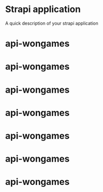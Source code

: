 # Strapi application

A quick description of your strapi application
# api-wongames
# api-wongames
# api-wongames
# api-wongames
# api-wongames
# api-wongames
# api-wongames
